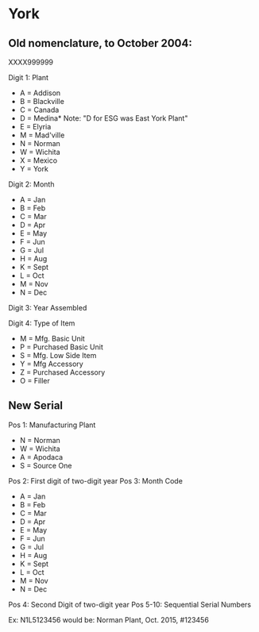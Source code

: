 # York

## Old nomenclature, to October 2004:

XXXX999999

Digit 1: Plant
  - A = Addison
  - B = Blackville
  - C = Canada
  - D = Medina\* Note: "D for ESG was East York Plant"
  - E = Elyria
  - M = Mad'ville
  - N = Norman
  - W = Wichita
  - X = Mexico
  - Y = York

Digit 2: Month
  - A = Jan
  - B = Feb
  - C = Mar
  - D = Apr
  - E = May
  - F = Jun
  - G = Jul
  - H = Aug
  - K = Sept
  - L = Oct
  - M = Nov
  - N = Dec

Digit 3: Year Assembled

Digit 4: Type of Item
  - M = Mfg. Basic Unit
  - P = Purchased Basic Unit
  - S = Mfg. Low Side Item
  - Y = Mfg Accessory
  - Z = Purchased Accessory
  - O = Filler

## New Serial

Pos 1: Manufacturing Plant
 - N = Norman
 - W = Wichita
 - A = Apodaca
 - S = Source One

Pos 2: First digit of two-digit year
Pos 3: Month Code
  - A = Jan
  - B = Feb
  - C = Mar
  - D = Apr
  - E = May
  - F = Jun
  - G = Jul
  - H = Aug
  - K = Sept
  - L = Oct
  - M = Nov
  - N = Dec

Pos 4: Second Digit of two-digit year
Pos 5-10: Sequential Serial Numbers

Ex: N1L5123456 would be:
Norman Plant, Oct. 2015, #123456
